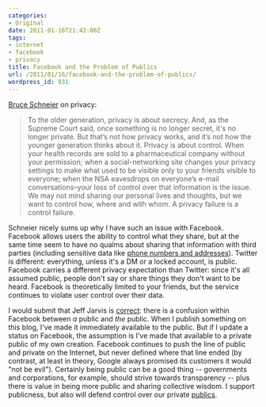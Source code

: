 ```yaml
---
categories:
- Original
date: 2011-01-16T21:42:00Z
tags:
- internet
- facebook
- privacy
title: Facebook and the Problem of Publics
url: /2011/01/16/facebook-and-the-problem-of-publics/
wordpress_id: 931
---
```


<a href="http://www.forbes.com/2010/04/05/google-facebook-twitter-technology-security-10-privacy.html">Bruce Schneier</a> on privacy:

<blockquote>To the older generation, privacy is about secrecy. And, as the Supreme Court said, once something is no longer secret, it's no longer private.  But that’s not how privacy works, and it’s not how the younger generation thinks about it. Privacy is about control. When your health records are sold to a pharmaceutical company without your permission; when a social-networking site changes your privacy settings to make what used to be visible only to your friends visible to everyone; when the NSA eavesdrops on everyone’s e-mail conversations–your loss of control over that information is the issue. We may not mind sharing our personal lives and thoughts, but we want to control how, where and with whom. A privacy failure is a control failure.
</blockquote>

Schneier nicely sums up why I have such an issue with Facebook.  Facebook allows users the ability to control what they share, but at the same time seem to have no qualms about sharing that information with third parties (including sensitive data like <a href="http://thenextweb.com/facebook/2011/01/16/facebook-apps-can-now-obtain-your-phone-number-and-home-address/">phone numbers and addresses</a>).  Twitter is different: everything, unless it's a DM or a locked account, is public.  Facebook carries a different privacy expectation than Twitter: since it's all assumed public, people don't say or share things they don't want to be heard.  Facebook is theoretically limited to your friends, but the service continues to violate user control over their data.  

I would submit that Jeff Jarvis is <a href="http://www.buzzmachine.com/2010/05/08/confusing-a-public-with-the-public/">correct</a>: there is a confusion within Facebook between *a* public and *the* public.  When I publish something on this blog, I've made it immediately available to the public.  But if I update a status on Facebook, the assumption is I've made that available to a private public of my own creation.  Facebook continues to push the line of public and private on the Internet, but never defined where that line ended (by contrast, at least in theory, Google always promised its customers it would "not be evil").  Certainly being public can be a good thing -- governments and corporations, for example, should strive towards transparency -- plus there is value in being more public and sharing collective wisdom.  I support publicness, but also will defend control over our private <a href="http://www.buzzmachine.com/2011/01/11/the-progression-of-the-public/">publics</a>.
